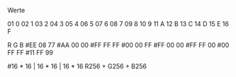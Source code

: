 Werte

01  0
02  1
03  2
04  3
05  4
06  5
07  6
08  7
09  8
10  9
11  A
12  B
13  C
14  D
15  E
16  F

 R  G  B
#EE 08 77
#AA 00 00
#FF FF FF
#00 00 FF
#FF 00 00
#FF FF 00
#00 FF FF
#11 FF 99

#16 * 16 | 16 * 16 | 16 * 16
R256 + G256 + B256